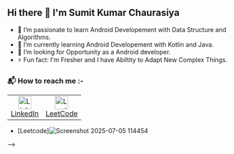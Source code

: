 ## Hi there 👋 I'm Sumit Kumar Chaurasiya

- 🔭 I’m passionate to learn Android Developement with Data Structure and Algorithms.
- 🌱 I’m currently learning Android Developement with Kotlin and Java.
- 🚀 I’m looking for Opportunity as a Android developer.
- ⚡ Fun fact: I'm Fresher and I have Abiltity to Adapt New Complex Things.
  
### 📬 How to reach me :-

<table>
  <tr>
    <td align="center">
      <a href="https://www.linkedin.com/in/sumit-kumar-chaurasiya-8525ba2b0/">
        <img src="https://github.com/user-attachments/assets/593e8426-0ff3-4ef9-b4ae-084700a242a2" alt="LinkedIn" width="30"/>
        <br/>LinkedIn
      </a>
    </td>
    <td align="center">
      <a href="https://leetcode.com/u/skasumit2004/">
        <img src="https://github.com/user-attachments/assets/710f5e4a-4703-40db-ae9c-0da5dc0d1849" alt="LeetCode" width="30"/>
        <br/>LeetCode
      </a>
    </td>
  </tr>
</table>


- [Leetcode]![Screenshot 2025-07-05 114454](https://github.com/user-attachments/assets/d0cbbe10-c066-4ce7-b3e2-48e3ffae440c)

-->

